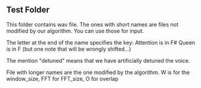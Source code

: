 ## Test Folder
This folder contains wav file. 
The ones with short names are files not modified by our algorithm. 
You can use those for input. 

The letter at the end of the name specifies the key: 
Attention is in F#
Queen is in F (but one note that will be wrongly shifted...) 

The mention "detuned" means that we have artificially detuned the voice.

File with longer names are the one modified by the algorithm.
W is for the window_size,
FFT for FFT_size,
O for overlap







